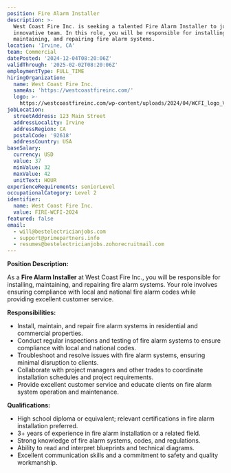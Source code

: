 ```yaml
---
position: Fire Alarm Installer
description: >-
  West Coast Fire Inc. is seeking a talented Fire Alarm Installer to join our
  innovative team. In this role, you will be responsible for installing,
  maintaining, and repairing fire alarm systems.
location: 'Irvine, CA'
team: Commercial
datePosted: '2024-12-04T08:20:06Z'
validThrough: '2025-02-02T08:20:06Z'
employmentType: FULL_TIME
hiringOrganization:
  name: West Coast Fire Inc.
  sameAs: 'https://westcoastfireinc.com/'
  logo: >-
    https://westcoastfireinc.com/wp-content/uploads/2024/04/WCFI_logo_V1_Transparent-1-800x294.png
jobLocation:
  streetAddress: 123 Main Street
  addressLocality: Irvine
  addressRegion: CA
  postalCode: '92618'
  addressCountry: USA
baseSalary:
  currency: USD
  value: 37
  minValue: 32
  maxValue: 42
  unitText: HOUR
experienceRequirements: seniorLevel
occupationalCategory: Level 2
identifier:
  name: West Coast Fire Inc.
  value: FIRE-WCFI-2024
featured: false
email:
  - will@bestelectricianjobs.com
  - support@primepartners.info
  - resumes@bestelectricianjobs.zohorecruitmail.com
---
```

**Position Description:**

As a **Fire Alarm Installer** at West Coast Fire Inc., you will be responsible for installing, maintaining, and repairing fire alarm systems. Your role involves ensuring compliance with local and national fire alarm codes while providing excellent customer service.

**Responsibilities:**

- Install, maintain, and repair fire alarm systems in residential and commercial properties.
- Conduct regular inspections and testing of fire alarm systems to ensure compliance with local and national codes.
- Troubleshoot and resolve issues with fire alarm systems, ensuring minimal disruption to clients.
- Collaborate with project managers and other trades to coordinate installation schedules and project requirements.
- Provide excellent customer service and educate clients on fire alarm system operation and maintenance.

**Qualifications:**

- High school diploma or equivalent; relevant certifications in fire alarm installation preferred.
- 3+ years of experience in fire alarm installation or a related field.
- Strong knowledge of fire alarm systems, codes, and regulations.
- Ability to read and interpret blueprints and technical diagrams.
- Excellent communication skills and a commitment to safety and quality workmanship.
